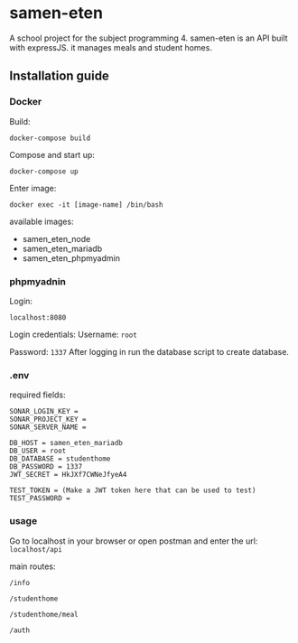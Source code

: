# samen-eten
A school project for the subject programming 4. samen-eten is an API built with expressJS. it manages meals and student homes.

## Installation guide
### Docker
Build:
```
docker-compose build
```
Compose and start up:
```
docker-compose up
```
Enter image:
```
docker exec -it [image-name] /bin/bash
```
available images:
- samen_eten_node
- samen_eten_mariadb
- samen_eten_phpmyadmin

### phpmyadnin
Login:
```
localhost:8080
```
Login credentials:
Username: ```root```

Password: ```1337```
After logging in run the database script to create database.

### .env
required fields:
```
SONAR_LOGIN_KEY = 
SONAR_PROJECT_KEY = 
SONAR_SERVER_NAME = 

DB_HOST = samen_eten_mariadb
DB_USER = root
DB_DATABASE = studenthome
DB_PASSWORD = 1337
JWT_SECRET = HkJXf7CWNeJfyeA4

TEST_TOKEN = (Make a JWT token here that can be used to test)
TEST_PASSWORD = 
```

### usage
Go to localhost in your browser or open postman and enter the url: `localhost/api`

main routes:

`/info`

`/studenthome`

`/studenthome/meal`

`/auth`



